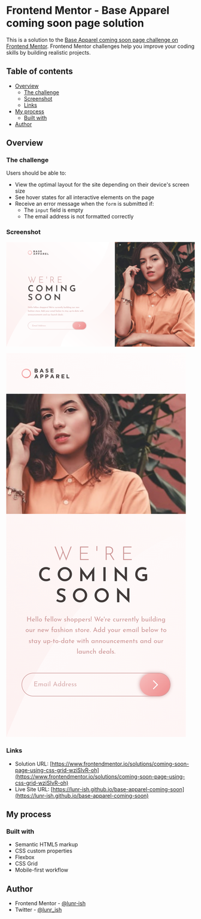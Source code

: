 # Frontend Mentor - Base Apparel coming soon page solution

This is a solution to the [Base Apparel coming soon page challenge on Frontend Mentor](https://www.frontendmentor.io/challenges/base-apparel-coming-soon-page-5d46b47f8db8a7063f9331a0). Frontend Mentor challenges help you improve your coding skills by building realistic projects.

## Table of contents

- [Overview](#overview)
  - [The challenge](#the-challenge)
  - [Screenshot](#screenshot)
  - [Links](#links)
- [My process](#my-process)
  - [Built with](#built-with)
- [Author](#author)

## Overview

### The challenge

Users should be able to:

- View the optimal layout for the site depending on their device's screen size
- See hover states for all interactive elements on the page
- Receive an error message when the `form` is submitted if:
  - The `input` field is empty
  - The email address is not formatted correctly

### Screenshot

![Base apparel coming soon desktop screenshot](./screenshot/base-apparel-coming-soon-desktop-screenshot.png)

![Base apparel coming soon mobile screenshot](./screenshot/base-apparel-coming-soon-mobile-screenshot.png)

### Links

- Solution URL: [https://www.frontendmentor.io/solutions/coming-soon-page-using-css-grid-wziSIvR-oh](https://www.frontendmentor.io/solutions/coming-soon-page-using-css-grid-wziSIvR-oh)
- Live Site URL: [https://lunr-ish.github.io/base-apparel-coming-soon](https://lunr-ish.github.io/base-apparel-coming-soon)

## My process

### Built with

- Semantic HTML5 markup
- CSS custom properties
- Flexbox
- CSS Grid
- Mobile-first workflow

## Author

- Frontend Mentor - [@lunr-ish](https://www.frontendmentor.io/profile/lunr-ish)
- Twitter - [@lunr_ish](https://www.twitter.com/lunr_ish)
